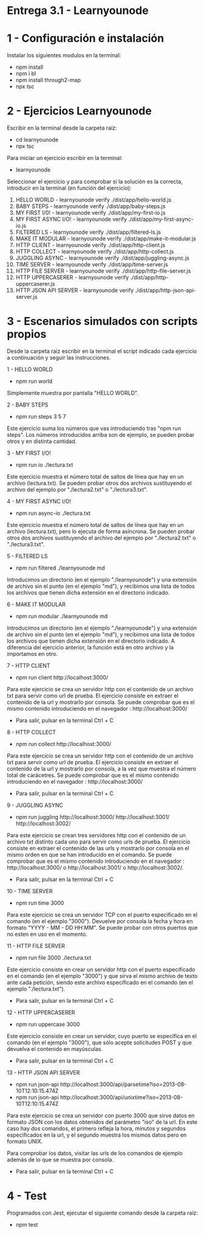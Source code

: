 # Entrega 3.1 - Learnyounode
# 1 - Configuración e instalación
Instalar los siguientes modulos en la terminal:
- npm install
- npm i bl
- npm install through2-map
- npx tsc

# 2 - Ejercicios Learnyounode
Escribir en la terminal desde la carpeta raíz:
- cd learnyounode
- npx tsc

Para iniciar un ejercicio escribir en la terminal:
- learnyounode

Seleccionar el ejercicio y para comprobar si la solución es la correcta, introducir en la terminal (en función del ejercicio):
1. HELLO WORLD - learnyounode verify ./dist/app/hello-world.js
2. BABY STEPS - learnyounode verify ./dist/app/baby-steps.js
3. MY FIRST I/0! - learnyounode verify ./dist/app/my-first-io.js
4. MY FIRST ASYNC I/O! - learnyounode verify ./dist/app/my-first-async-io.js
5. FILTERED LS - learnyounode verify ./dist/app/filtered-ls.js
6. MAKE IT MODULAR - learnyounode verify ./dist/app/make-it-modular.js
7. HTTP CLIENT - learnyounode verify ./dist/app/http-client.js
8. HTTP COLLECT - learnyounode verify ./dist/app/http-collect.js
9. JUGGLING ASYNC - learnyounode verify ./dist/app/juggling-async.js
10. TIME SERVER - learnyounode verify ./dist/app/time-server.js
11. HTTP FILE SERVER - learnyounode verify ./dist/app/http-file-server.js
12. HTTP UPPERCASERER - learnyounode verify ./dist/app/http-uppercaserer.js
13. HTTP JSON API SERVER - learnyounode verify ./dist/app/http-json-api-server.js

# 3 - Escenarios simulados con scripts propios
Desde la carpeta raíz escribir en la terminal el script indicado cada ejercicio a continuación y seguir las instrucciones.

1 - HELLO WORLD
- npm run world

Simplemente muestra por pantalla "HELLO WORLD".

2 - BABY STEPS
- npm run steps 3 5 7

Este ejercicio suma los números que vas introduciendo tras "npm run steps". Los números introducidos arriba son de ejemplo, se pueden probar otros y en distinta cantidad.

3 - MY FIRST I/O!
- npm run io ./lectura.txt

Este ejercicio muestra el número total de saltos de línea que hay en un archivo (lectura.txt). Se pueden probar otros dos archivos sustituyendo el archivo del ejemplo por "./lectura2.txt" o "./lectura3.txt".

4 - MY FIRST ASYNC I/O!
- npm run async-io ./lectura.txt

Este ejercicio muestra el número total de saltos de línea que hay en un archivo (lectura.txt), pero lo ejecuta de forma asíncrona. Se pueden probar otros dos archivos sustituyendo el archivo del ejemplo por "./lectura2.txt" o "./lectura3.txt".

5 - FILTERED LS
- npm run filtered ./learnyounode md

Introducimos un directorio (en el ejemplo "./learnyounode") y una extensión de archivo sin el punto (en el ejemplo "md"), y recibimos una lista de todos los archivos que tienen dicha extensión en el directorio indicado.

6 - MAKE IT MODULAR
- npm run modular ./learnyounode md

Introducimos un directorio (en el ejemplo "./learnyounode") y una extensión de archivo sin el punto (en el ejemplo "md"), y recibimos una lista de todos los archivos que tienen dicha extensión en el directorio indicado. A diferencia del ejercicio anterior, la función está en otro archivo y la importamos en otro.

7 - HTTP CLIENT
- npm run client http://localhost:3000/

Para este ejercicio se crea un servidor http con el contenido de un archivo txt para servir como url de prueba. El ejercicio consiste en extraer el contenido de la url y mostrarlo por consola. Se puede comprobar que es el mismo contenido introduciendo en el navegador : http://localhost:3000/

- Para salir, pulsar en la terminal Ctrl + C

8 - HTTP COLLECT
- npm run collect http://localhost:3000/

Para este ejercicio se crea un servidor http con el contenido de un archivo txt para servir como url de prueba. El ejercicio consiste en extraer el contenido de la url y mostrarlo por consola, a la vez que muestra el número total de carácetres. Se puede comprobar que es el mismo contenido introduciendo en el navegador : http://localhost:3000/

- Para salir, pulsar en la terminal Ctrl + C

9 - JUGGLING ASYNC
- npm run juggling http://localhost:3000/ http://localhost:3001/ http://localhost:3002/

Para este ejercicio se crean tres servidores http con el contenido de un archivo txt distinto cada uno para servir como urls de prueba. El ejercicio consiste en extraer el contenido de las urls y mostrarlo por consola en el mismo orden en que se han introducido en el comando. Se puede comprobar que es el mismo contenido introduciendo en el navegador : http://localhost:3000/ o http://localhost:3001/ o http://localhost:3002/. 

- Para salir, pulsar en la terminal Ctrl + C

10 - TIME SERVER
- npm run time 3000

Para este ejercicio se crea un servidor TCP con el puerto especificado en el comando (en el ejemplo "3000"). Devuelve por consola la fecha y hora en formato "YYYY - MM - DD HH:MM". Se puede probar con otros puertos que no esten en uso en el momento.

11 - HTTP FILE SERVER
- npm run file 3000 ./lectura.txt

Este ejercicio consiste en crear un servidor http con el puerto especificado en el comando (en el ejemplo "3000") y que sirva el mismo archivo de texto ante cada petición, siendo este archivo especificado en el comando (en el ejemplo "./lectura.txt").

- Para salir, pulsar en la terminal Ctrl + C

12 - HTTP UPPERCASERER
- npm run uppercase 3000

Este ejercicio consiste en crear un servidor, cuyo puerto se especifica en el comando (en el ejemplo "3000"), que sólo acepte solicitudes POST y que devuelva el contenido en mayúsculas.

- Para salir, pulsar en la terminal Ctrl + C

13 - HTTP JSON API SERVER
- npm run json-api http://localhost:3000/api/parsetime?iso=2013-08-10T12:10:15.474Z
- npm run json-api http://localhost:3000/api/unixtime?iso=2013-08-10T12:10:15.474Z

Para este ejercicio se crea un servidor con puerto 3000 que sirve datos en formato JSON con los datos obtenidos del parámetro "iso" de la url. En este caso hay dos comandos, el primero refleja la hora, minutos y segundos especificados en la url, y el segundo muestra los mismos datos pero en formato UNIX.

Para comprobar los datos, visitar las urls de los comandos de ejemplo además de lo que se muestra por consola.

- Para salir, pulsar en la terminal Ctrl + C

# 4 - Test
Programados con Jest, ejecutar el siguiente comando desde la carpeta raíz:
- npm test




